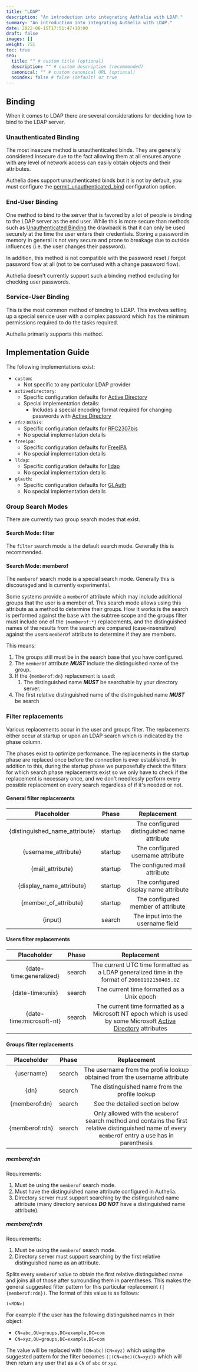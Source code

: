 ```yaml
---
title: "LDAP"
description: "An introduction into integrating Authelia with LDAP."
summary: "An introduction into integrating Authelia with LDAP."
date: 2022-06-15T17:51:47+10:00
draft: false
images: []
weight: 751
toc: true
seo:
  title: "" # custom title (optional)
  description: "" # custom description (recommended)
  canonical: "" # custom canonical URL (optional)
  noindex: false # false (default) or true
---
```



## Binding

When it comes to LDAP there are several considerations for deciding how to bind to the LDAP server.

### Unauthenticated Binding

The most insecure method is unauthenticated binds. They are generally considered insecure due to the fact allowing them
at all ensures anyone with any level of network access can easily obtain objects and their attributes.

Authelia does support unauthenticated binds but it is not by default, you must configure the
[permit_unauthenticated_bind](../../configuration/first-factor/ldap.md#permit_unauthenticated_bind) configuration
option.

### End-User Binding

One method to bind to the server that is favored by a lot of people is binding to the LDAP server as the end user. While
this is more secure than methods such as [Unauthenticated Binding](#unauthenticated-binding) the drawback is that it can
only be used securely at the time the user enters their credentials. Storing a password in memory in general is not very
secure and prone to breakage due to outside influences (i.e. the user changes their password).

In addition, this method is not compatible with the password reset / forgot password flow at all (not to be confused
with a change password flow).

Authelia doesn't currently support such a binding method excluding for checking user passwords.

### Service-User Binding

This is the most common method of binding to LDAP. This involves setting up a special service user with a complex
password which has the minimum permissions required to do the tasks required.

Authelia primarily supports this method.

## Implementation Guide

The following implementations exist:

- `custom`:
  - Not specific to any particular LDAP provider
- `activedirectory`:
  - Specific configuration defaults for [Active Directory]
  - Special implementation details:
    - Includes a special encoding format required for changing passwords with [Active Directory]
- `rfc2307bis`:
  - Specific configuration defaults for [RFC2307bis]
  - No special implementation details
- `freeipa`:
  - Specific configuration defaults for [FreeIPA]
  - No special implementation details
- `lldap`:
  - Specific configuration defaults for [lldap]
  - No special implementation details
- `glauth`:
  - Specific configuration defaults for [GLAuth]
  - No special implementation details

### Group Search Modes

There are currently two group search modes that exist.

#### Search Mode: filter

The `filter` search mode is the default search mode. Generally this is recommended.

#### Search Mode: memberof

The `memberof` search mode is a special search mode. Generally this is discouraged and is currently experimental.

Some systems provide a `memberOf` attribute which may include additional groups that the user is a member of. This
search mode allows using this attribute as a method to determine their groups. How it works is the search is performed
against the base with the subtree scope and the groups filter must include one of the `{memberof:*}` replacements, and
the distinguished names of the results from the search are compared (case-insensitive) against the users `memberOf`
attribute to determine if they are members.

This means:

1. The groups still must be in the search base that you have configured.
2. The `memberOf` attribute *__MUST__* include the distinguished name of the group.
3. If the `{memberof:dn}` replacement is used:
    1. The distinguished name *__MUST__* be searchable by your directory server.
4. The first relative distinguished name of the distinguished name *__MUST__* be search

### Filter replacements

Various replacements occur in the user and groups filter. The replacements either occur at startup or upon an LDAP
search which is indicated by the phase column.

The phases exist to optimize performance. The replacements in the startup phase are replaced once before the connection
is ever established. In addition to this, during the startup phase we purposefully check the filters for which search
phase replacements exist so we only have to check if the replacement is necessary once, and we don't needlessly perform
every possible replacement on every search regardless of if it's needed or not.

#### General filter replacements

|          Placeholder           |  Phase  |                 Replacement                 |
|:------------------------------:|:-------:|:-------------------------------------------:|
| {distinguished_name_attribute} | startup | The configured distinguished name attribute |
|      {username_attribute}      | startup |      The configured username attribute      |
|        {mail_attribute}        | startup |        The configured mail attribute        |
|    {display_name_attribute}    | startup |    The configured display name attribute    |
|     {member_of_attribute}      | startup |     The configured member of attribute      |
|            {input}             | search  |      The input into the username field      |

#### Users filter replacements

|          Placeholder           |  Phase  |                                                   Replacement                                                    |
|:------------------------------:|:-------:|:----------------------------------------------------------------------------------------------------------------:|
|    {date-time:generalized}     | search  |          The current UTC time formatted as a LDAP generalized time in the format of `20060102150405.0Z`          |
|        {date-time:unix}        | search  |                                    The current time formatted as a Unix epoch                                    |
|    {date-time:microsoft-nt}    | search  | The current time formatted as a Microsoft NT epoch which is used by some Microsoft [Active Directory] attributes |

#### Groups filter replacements

|  Placeholder   | Phase  |                                                                     Replacement                                                                      |
|:--------------:|:------:|:----------------------------------------------------------------------------------------------------------------------------------------------------:|
|   {username}   | search |                                      The username from the profile lookup obtained from the username attribute                                       |
|      {dn}      | search |                                                    The distinguished name from the profile lookup                                                    |
| {memberof:dn}  | search |                                                            See the detailed section below                                                            |
| {memberof:rdn} | search | Only allowed with the `memberof` search method and contains the first relative distinguished name of every `memberOf` entry a use has in parenthesis |

##### memberof:dn

Requirements:

1. Must be using the `memberof` search mode.
2. Must have the distinguished name attribute configured in Authelia.
3. Directory server must support searching by the distinguished name attribute (many directory services *__DO NOT__*
   have a distinguished name attribute).

##### memberof:rdn

Requirements:

1. Must be using the `memberof` search mode.
2. Directory server must support searching by the first relative distinguished name as an attribute.

Splits every `memberOf` value to obtain the first relative distinguished name and joins all of those after surrounding
them in parentheses. This makes the general suggested filter pattern for this particular replacement
`(|{memberof:rdn})`. The format of this value is as follows:

```text
(<RDN>)
```

For example if the user has the following distinguished names in their object:

- `CN=abc,OU=groups,DC=example,DC=com`
- `CN=xyz,OU=groups,DC=example,DC=com`

The value will be replaced with `(CN=abc)(CN=xyz)` which using the suggested pattern for the filter becomes
`(|(CN=abc)(CN=xyz))` which will then return any user that as a `CN` of `abc` or `xyz`.

[Active Directory]: https://learn.microsoft.com/en-us/windows-server/identity/ad-ds/active-directory-domain-services
[FreeIPA]: https://www.freeipa.org/
[lldap]: https://github.com/lldap/lldap
[GLAuth]: https://glauth.github.io/
[RFC2307bis]: https://datatracker.ietf.org/doc/html/draft-howard-rfc2307bis-02
